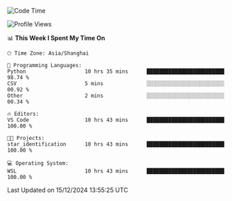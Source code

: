 <!--START_SECTION:waka-->
![Code Time](http://img.shields.io/badge/Code%20Time-2%2C146%20hrs%2010%20mins-blue)

![Profile Views](http://img.shields.io/badge/Profile%20Views-1-blue)

📊 **This Week I Spent My Time On** 

```text
🕑︎ Time Zone: Asia/Shanghai

💬 Programming Languages: 
Python                   10 hrs 35 mins      █████████████████████████   98.74 % 
CSV                      5 mins              ░░░░░░░░░░░░░░░░░░░░░░░░░   00.92 % 
Other                    2 mins              ░░░░░░░░░░░░░░░░░░░░░░░░░   00.34 % 

🔥 Editors: 
VS Code                  10 hrs 43 mins      █████████████████████████   100.00 % 

🐱‍💻 Projects: 
star_identification      10 hrs 43 mins      █████████████████████████   100.00 % 

💻 Operating System: 
WSL                      10 hrs 43 mins      █████████████████████████   100.00 % 
```


 Last Updated on 15/12/2024 13:55:25 UTC
<!--END_SECTION:waka-->